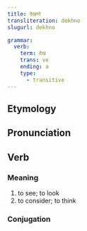 ```yaml
---
title: देखणो
transliteration: dekhno
slugurl: dekhno

grammar: 
  verb: 
    term: देख
    trans: ve
    ending: a
    type: 
      - transitive
---
```


## Etymology

## Pronunciation


## Verb
### Meaning
1. to see; to look
3. to consider; to think

### Conjugation
<marwari-verb-conjugation :word="conjugation.term" :worden="conjugation.en"></marwari-verb-conjugation>